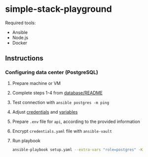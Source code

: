 # simple-stack-playground

Required tools:
- Ansible
- Node.js
- Docker

## Instructions

### Configuring data center (PostgreSQL)

1. Prepare machine or VM
2. Complete steps 1-4 from [database/README](./database/README.md)
3. Test connection with `ansible postgres -m ping`
4. Adjust [credentials](./database/roles/postgres/vars/credentials.yaml) and [variables](./database/roles/postgres/vars/main.yaml)
5. Prepare `.env` file for `api`, according to the provided information
6. Encrypt `credentials.yaml` file with `ansible-vault`
7. Run playbook

    ```sh
    ansible-playbook setup.yaml --extra-vars "role=postgres" -K
    ```
